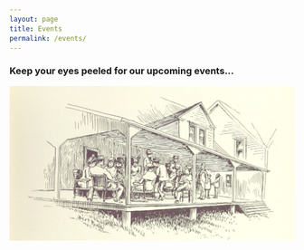 ```yaml
---
layout: page
title: Events
permalink: /events/
---
```


### Keep your eyes peeled for our upcoming events...

<img src='img/meeting.jpg'
     alt='Wood-engraving of people meeting on a veranda'
     style='float: left; margin-right: 10px; width: 800px'/>
